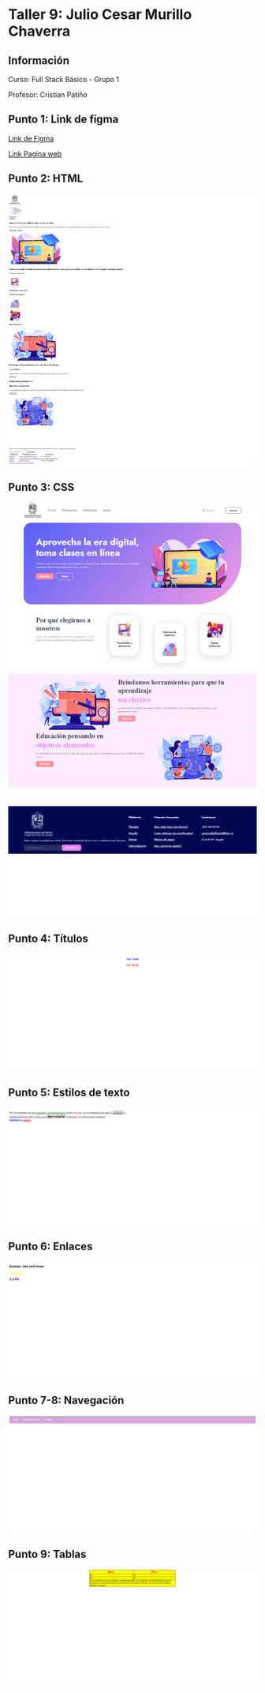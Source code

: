 <h1>Taller 9: Julio Cesar Murillo Chaverra</h1>

<h2> Información</h2>
<p>Curso: Full Stack Básico - Grupo 1</p>
<p>Profesor: Cristian Patiño</p>

<h2> Punto 1: Link de figma</h2>
<a href="https://www.figma.com/file/XH19u7GYurt6SH6CeYvjUy/Julio-Cesar-Murillo---Figma---Ejercicio?type=design&node-id=0%3A1&mode=design&t=3vzousXvxa0LSvFZ-1">Link de Figma</a>

<a href="https://jmurillo10.github.io/Taller-9-full-stack/">Link Pagína web</a>

<h2> Punto 2: HTML</h2>
<img src="./public/images/punto2.png" alt="punto2">

<h2> Punto 3: CSS</h2>
<img src="./public/images/punto3.png" alt="csspunto3">

<h2> Punto 4: Títulos</h2>
<img src="./public/images/punto4.png" alt="punto4">

<h2> Punto 5: Estilos de texto</h2>
<img src="./public/images/punto5.png" alt="punto5">

<h2> Punto 6: Enlaces</h2>
<img src="./public/images/punto6.png" alt="punto6">

<h2> Punto 7-8: Navegación</h2>
<img src="./public/images/punto7-8.png"alt="punto7-8">

<h2> Punto 9: Tablas</h2>
<img src="./public/images/punto9.png" alt="punto9">

